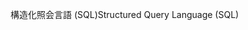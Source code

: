 <span data-ttu-id="75a84-101">構造化照会言語 (SQL)</span><span class="sxs-lookup"><span data-stu-id="75a84-101">Structured Query Language (SQL)</span></span>